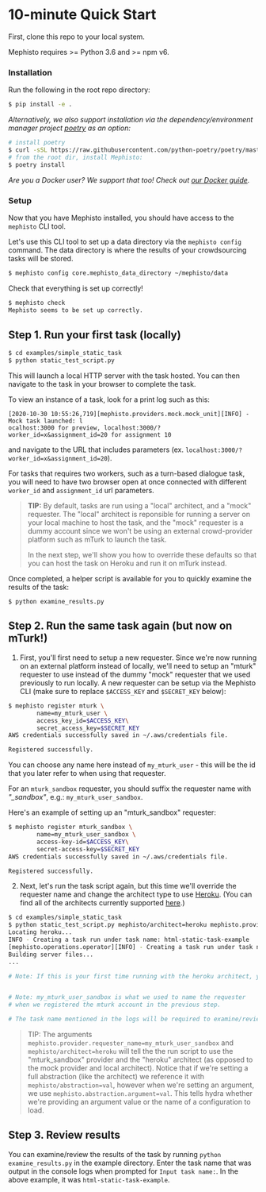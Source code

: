 # 10-minute Quick Start

First, clone this repo to your local system.

Mephisto requires >= Python 3.6 and >= npm v6.

### Installation

Run the following in the root repo directory:

```bash
$ pip install -e .
```

*Alternatively, we also support installation via the dependency/environment manager project [poetry](https://github.com/python-poetry/poetry) as an option:*

```bash
# install poetry
$ curl -sSL https://raw.githubusercontent.com/python-poetry/poetry/master/get-poetry.py | python
# from the root dir, install Mephisto:
$ poetry install
```

*Are you a Docker user? We support that too! Check out [our Docker guide](docker.md).*

### Setup

Now that you have Mephisto installed, you should have access to the `mephisto` CLI tool.

Let's use this CLI tool to set up a data directory via the `mephisto config` command. The data directory is where the results of your crowdsourcing tasks will be stored.

```bash
$ mephisto config core.mephisto_data_directory ~/mephisto/data
```

Check that everything is set up correctly!
```bash
$ mephisto check
Mephisto seems to be set up correctly.
```

## Step 1. Run your first task (locally)

```bash
$ cd examples/simple_static_task
$ python static_test_script.py
```

This will launch a local HTTP server with the task hosted.
You can then navigate to the task in your browser to complete the task.

To view an instance of a task, look for a print log such as this:

```
[2020-10-30 10:55:26,719][mephisto.providers.mock.mock_unit][INFO] - Mock task launched: l
ocalhost:3000 for preview, localhost:3000/?worker_id=x&assignment_id=20 for assignment 10
```

and navigate to the URL that includes parameters (ex. `localhost:3000/?worker_id=x&assignment_id=20`).

For tasks that requires two workers, such as a turn-based dialogue task, you will need to have two browser open at once connected with different `worker_id` and `assignment_id` url parameters. 


> **TIP:**
> By default, tasks are run using a "local" architect, and a "mock" requester.
> The "local" architect is reponsible for running a server on your local machine
> to host the task, and the "mock" requester is a dummy account since we won't
> be using an external crowd-provider platform such as mTurk to launch the task.
> 
> In the next step, we'll show you how to override these defaults so that you can
> host the task on Heroku and run it on mTurk instead.

Once completed, a helper script is available for you to quickly
examine the results of the task:

```
$ python examine_results.py

```

## Step 2. Run the same task again (but now on mTurk!)

1. First, you'll first need to setup a new requester. Since we're now running on an external platform instead of locally, we'll need to setup an "mturk" requester to use instead of the dummy "mock" requester that we used previously to run locally. A new requester can be setup via the Mephisto CLI (make sure to replace `$ACCESS_KEY` and `$SECRET_KEY` below):

```bash
$ mephisto register mturk \
        name=my_mturk_user \
        access_key_id=$ACCESS_KEY\
        secret_access_key=$SECRET_KEY
AWS credentials successfully saved in ~/.aws/credentials file.

Registered successfully.
```

You can choose any name here instead of `my_mturk_user` - this will be the id that you later refer to when using that requester.

For an `mturk_sandbox` requester, you should suffix the requester name with *"_sandbox"*, e.g.: `my_mturk_user_sandbox`.

Here's an example of setting up an "mturk_sandbox" requester:

```bash
$ mephisto register mturk_sandbox \
        name=my_mturk_user_sandbox \
        access-key-id=$ACCESS_KEY\
        secret-access-key=$SECRET_KEY
AWS credentials successfully saved in ~/.aws/credentials file.

Registered successfully.
```

2. Next, let's run the task script again, but this time we'll override the requester name and change the architect type to use [Heroku](https://www.heroku.com/). (You can find all of the architects currently supported [here](../mephisto/abstractions/architects).)

```bash
$ cd examples/simple_static_task
$ python static_test_script.py mephisto/architect=heroku mephisto.provider.requester_name=my_mturk_user_sandbox
Locating heroku...
INFO - Creating a task run under task name: html-static-task-example
[mephisto.operations.operator][INFO] - Creating a task run under task name: html-static-task-example
Building server files...
...

# Note: If this is your first time running with the heroku architect, you may be asked to do some one-time setup work.


# Note: my_mturk_user_sandbox is what we used to name the requester
# when we registered the mturk account in the previous step.

# The task name mentioned in the logs will be required to examine/review results of the task in Step 3. In this case, we note that the name is html-static-task-example
```
> TIP: The arguments `mephisto.provider.requester_name=my_mturk_user_sandbox` and `mephisto/architect=heroku` will tell the the run script to use the "mturk_sandbox" provider and the "heroku" architect (as opposed to the mock provider and local architect). Notice that if we're setting a full abstraction (like the architect) we reference it with `mephisto/abstraction=val`, however when we're setting an argument, we use `mephisto.abstraction.argument=val`. This tells hydra whether we're providing an argument value or the name of a configuration to load.


## Step 3. Review results

You can examine/review the results of the task by running `python examine_results.py` in the example directory. Enter the task name that was output in the console logs when prompted for `Input task name:`. In the above example, it was `html-static-task-example`.
